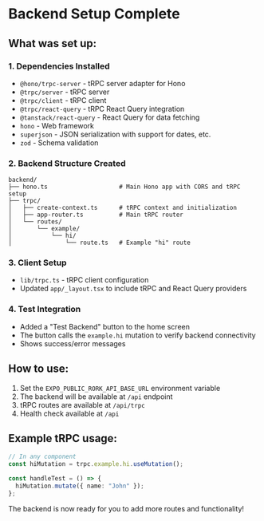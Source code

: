 # Backend Setup Complete

## What was set up:

### 1. Dependencies Installed
- `@hono/trpc-server` - tRPC server adapter for Hono
- `@trpc/server` - tRPC server
- `@trpc/client` - tRPC client
- `@trpc/react-query` - tRPC React Query integration
- `@tanstack/react-query` - React Query for data fetching
- `hono` - Web framework
- `superjson` - JSON serialization with support for dates, etc.
- `zod` - Schema validation

### 2. Backend Structure Created
```
backend/
├── hono.ts                    # Main Hono app with CORS and tRPC setup
├── trpc/
│   ├── create-context.ts      # tRPC context and initialization
│   ├── app-router.ts          # Main tRPC router
│   └── routes/
│       └── example/
│           └── hi/
│               └── route.ts   # Example "hi" route
```

### 3. Client Setup
- `lib/trpc.ts` - tRPC client configuration
- Updated `app/_layout.tsx` to include tRPC and React Query providers

### 4. Test Integration
- Added a "Test Backend" button to the home screen
- The button calls the `example.hi` mutation to verify backend connectivity
- Shows success/error messages

## How to use:

1. Set the `EXPO_PUBLIC_RORK_API_BASE_URL` environment variable
2. The backend will be available at `/api` endpoint
3. tRPC routes are available at `/api/trpc`
4. Health check available at `/api`

## Example tRPC usage:
```typescript
// In any component
const hiMutation = trpc.example.hi.useMutation();

const handleTest = () => {
  hiMutation.mutate({ name: "John" });
};
```

The backend is now ready for you to add more routes and functionality!